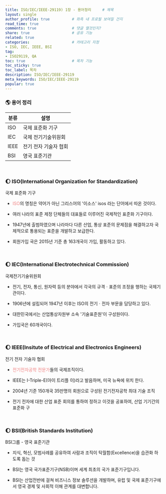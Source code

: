 ```yaml
---
title: ISO/IEC/IEEE-29119) 1장 - 용어정리     # 제목
layout: single                
author_profile: true          # 좌측 내 프로필 보여질 건지
read_time: true
comments: true                # 댓글 열것인지?
share: true                   # 공유 기능 
related: true
categories:                   # 카테고리 지정
- ISO, IEC, IEEE, BSI
tag:
- ISO29119, QA
toc: true                     # 목차 기능 
toc_sticky: true
toc_label: 목차  
description: ISO/IEC/IEEE-29119
meta_keywords: ISO/IEC/IEEE-29119
popular: true
---
```



### 🌎 **용어 정리** 

|분류|설명|
|---|---|
|ISO|국제 표준화 기구|
|IEC|국제 전기기술위원회|
|IEEE|전기 전자 기술자 협회|
|BSI|영국 표준기관|

<br/>

### 🌔 **ISO(International Organization for Standardization)**

국제 표준화 기구 

- <span style="color:#F08080">ISO</span>의 명칭은 약어가 아닌 그리스어의 '이소스' isos 라는 단어에서 따온 것이다.

- 여러 나라의 표준 제정 단체들의 대표들로 이루어진 국제적인 표준화 기구이다. 

- 1947년에 출범하였으며 나라마다 다른 산업, 통상 표준의 문제점을 해결하고자 
국제적으로 통용되는 표준을 개발하고 보급한다. 

- 회원가입 국은 2015년 기준 총 163개국이 가입, 활동하고 있다.

<br/>

### 🌔 **IEC(International Electrotechnical Commission)**
국제전기기술위원회 

- 전기, 전자, 통신, 원자력 등의 분야에서 각국의 규격ㆍ표준의 조정을 행하는 국제기관이다.

- 1906년에 설립되어 1947년 이후는 ISO의 전기ㆍ전자 부문을 담당하고 있다. 

- 대한민국에서는 산업통상자원부 소속 '기술표준원'이 구성원이다. 

- 가입국은 60개국이다. 

<br/>

### 🌔 **IEEE(Insitute of Electrical and Electronics Engineers)**
전기 전자 기술자 협회 

- <span style="color:#F08080">전기전자공학 전문가</span>들의 국제조직이다. 

- IEEE는 I-Triple-E(아이 트리플 이)라고 발음하며, 미국 뉴욕에 위치 한다.

- 2004년 기준 150개국 35만명의 회원으로 구성된 전기전자공학 최대 기술 조직 

- 전기 전자에 대한 산업 표준 회의를 통하여 정하고 이것을 공표하여, 산업 기기간의 표준화 구


<br/>

### 🌔 **BSI(British Standards Institution)**

BSI그룹 - 영국 표준기관 

- 지식, 혁신, 모범사례를 공유하여 사람과 조직이 탁월함(Excellence)을 습관화 하도록 돕는 것

- BSI는 영국 국가표준기구(NSB)이며 세계 최초의 국가 표준기구입니다. 

- BSI는 산업전반에 걸쳐 비즈니스 정보 솔루션을 개발하며,
유럽 및 국제 표준기구에서 영국 경제 및 사회적 이해 관계를 대변합니다.